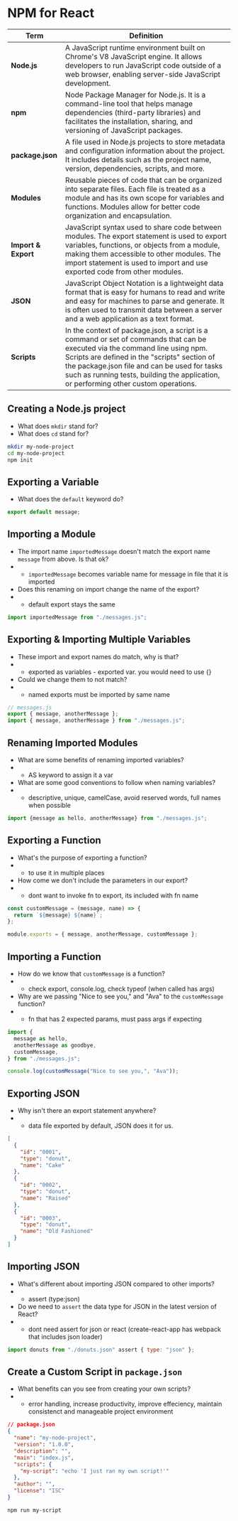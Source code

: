 # NPM for React

| Term | Definition |
| ---- | ---------- |
| __Node.js__ | A JavaScript runtime environment built on Chrome's V8 JavaScript engine. It allows developers to run JavaScript code outside of a web browser, enabling server-side JavaScript development. |
| __npm__ | Node Package Manager for Node.js. It is a command-line tool that helps manage dependencies (third-party libraries) and facilitates the installation, sharing, and versioning of JavaScript packages. |
| __package.json__ | A file used in Node.js projects to store metadata and configuration information about the project. It includes details such as the project name, version, dependencies, scripts, and more. |
| __Modules__ | Reusable pieces of code that can be organized into separate files. Each file is treated as a module and has its own scope for variables and functions. Modules allow for better code organization and encapsulation. |
| __Import & Export__ | JavaScript syntax used to share code between modules. The export statement is used to export variables, functions, or objects from a module, making them accessible to other modules. The import statement is used to import and use exported code from other modules. |
| __JSON__ | JavaScript Object Notation is a lightweight data format that is easy for humans to read and write and easy for machines to parse and generate. It is often used to transmit data between a server and a web application as a text format. |
| __Scripts__ | In the context of package.json, a script is a command or set of commands that can be executed via the command line using npm. Scripts are defined in the "scripts" section of the package.json file and can be used for tasks such as running tests, building the application, or performing other custom operations. |

## Creating a Node.js project

- What does `mkdir` stand for?
- What does `cd` stand for?

```bash
mkdir my-node-project
cd my-node-project
npm init
```

## Exporting a Variable

- What does the `default` keyword do?

```js
export default message;
```

## Importing a Module

- The import name `importedMessage` doesn't match the export name `message` from above. Is that ok?
- * `importedMessage` becomes variable name for message in file that it is imported
- Does this renaming on import change the name of the export?
- * default export stays the same

```js
import importedMessage from "./messages.js";
```

## Exporting & Importing Multiple Variables

- These import and export names do match, why is that?
- * exported as variables - exported var. you would need to use {}
- Could we change them to not match?
- * named exports must be imported by same name

```js
// messages.js
export { message, anotherMessage };
import { message, anotherMessage } from "./messages.js";
```

## Renaming Imported Modules

- What are some benefits of renaming imported variables?
- * AS keyword to assign it a var
- What are some good conventions to follow when naming variables?
- * descriptive, unique, camelCase, avoid reserved words, full names when possible

```js
import {message as hello, anotherMessage} from "./messages.js";
```

## Exporting a Function

- What's the purpose of exporting a function?
- * to use it in multiple places
- How come we don't include the parameters in our export?
- * dont want to invoke fn to export, its included with fn name

```js
const customMessage = (message, name) => {
  return `${message} ${name}`;
};

module.exports = { message, anotherMessage, customMessage };
```

## Importing a Function

- How do we know that `customMessage` is a function?
- * check export, console.log, check typeof (when called has args)
- Why are we passing "Nice to see you," and "Ava" to the `customMessage` function?
- * fn that has 2 expected params, must pass args if expecting

```js
import {
  message as hello,
  anotherMessage as goodbye,
  customMessage,
} from "./messages.js";

console.log(customMessage("Nice to see you,", "Ava"));
```

## Exporting JSON

- Why isn't there an export statement anywhere?
- * data file exported by default, JSON does it for us.

```json
[
  {
    "id": "0001",
    "type": "donut",
    "name": "Cake"
  },
  {
    "id": "0002",
    "type": "donut",
    "name": "Raised"
  },
  {
    "id": "0003",
    "type": "donut",
    "name": "Old Fashioned"
  }
]
```

## Importing JSON

- What's different about importing JSON compared to other imports?
- * assert (type:json) 
- Do we need to `assert` the data type for JSON in the latest version of React?
- * dont need assert for json or react (create-react-app has webpack that includes json loader)

```js
import donuts from "./donuts.json" assert { type: "json" };
```

## Create a Custom Script in `package.json`

- What benefits can you see from creating your own scripts?
- * error handling, increase productivity, improve effeciency, maintain consistenct and manageable project environment

```json
// package.json
{
  "name": "my-node-project",
  "version": "1.0.0",
  "description": "",
  "main": "index.js",
  "scripts": {
    "my-script": "echo 'I just ran my own script!'"
  },
  "author": "",
  "license": "ISC"
}
```

```bash
npm run my-script
```
